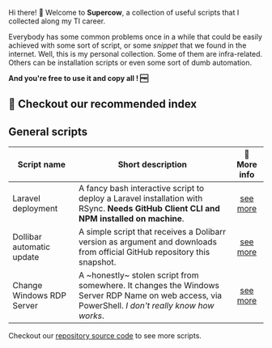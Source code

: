 Hi there! 👋 Welcome to **Supercow**, a collection of useful scripts that I collected along my TI career.

Everybody has some common problems once in a while that could be easily achieved with some sort of script, or some *snippet* that we found in the internet. Well, this is my personal collection. Some of them are infra-related. Others can be installation scripts or even some sort of dumb automation. 

**And you're free to use it and copy all ! 🆓**

## 👀 Checkout our recommended index

## General scripts

| Script name| Short description|💬 More info|
| ---- | --- | :----: |
| Laravel deployment| A fancy bash interactive script to deploy a Laravel installation with RSync. **Needs GitHub Client CLI and NPM installed on machine**.|[see more](https://github.com/andrepg/supercow/blob/main/deploy_laravel_application.sh) |
| Dollibar automatic update | A simple script that receives a Dolibarr version as argument and downloads from official GitHub repository this snapshot.|[see more](https://github.com/andrepg/supercow/blob/main/update_dolibarr_installation.sh) |
| Change Windows RDP Server | A ~honestly~ stolen script from somewhere. It changes the Windows Server RDP Name on web access, via PowerShell. *I don't really know how works*. | [see more](https://github.com/andrepg/supercow/blob/main/set_published_name_remote_desktop_winserver.ps1) |

Checkout our [repository source code](https://github.com/andrepg/supercow/blob/main) to see more scripts.

<!-- GitAds-Verify: 9U67G11QMC6N2RK71KJN4BC46XE7Z2FK -->
